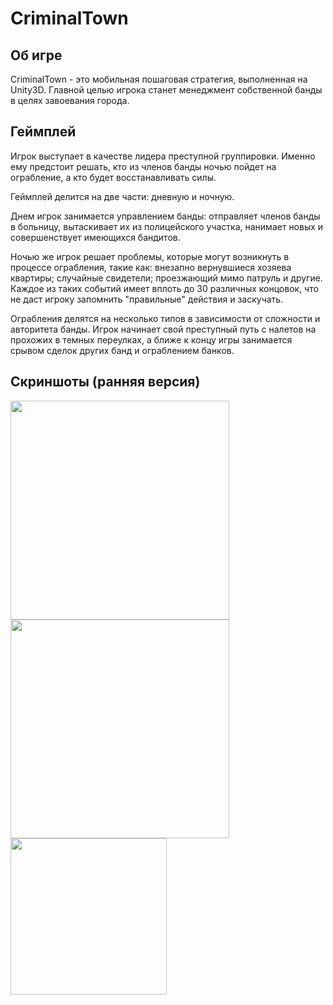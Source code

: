 # CriminalTown
## Об игре
CriminalTown - это мобильная пошаговая стратегия, выполненная на Unity3D. 
Главной целью игрока станет менеджмент собственной банды в целях завоевания города.
## Геймплей
Игрок выступает в качестве лидера преступной группировки. 
Именно ему предстоит решать, кто из членов банды ночью пойдет на ограбление, а кто будет восстанавливать силы.

Геймплей делится на две части: дневную и ночную.

Днем игрок занимается управлением банды: отправляет членов банды в больницу, вытаскивает их из полицейского участка, 
нанимает новых и совершенствует имеющихся бандитов.

Ночью же игрок решает проблемы, которые могут возникнуть в процессе ограбления, такие как: внезапно вернувшиеся хозяева квартиры; 
случайные свидетели; проезжающий мимо патруль и другие. Каждое из таких событий имеет вплоть до 30 различных концовок,
что не даст игроку запомнить "правильные" действия и заскучать.

Ограбления делятся на несколько типов в зависимости от сложности и авторитета банды. Игрок начинает свой преступный путь 
с налетов на прохожих в темных переулках, а ближе к концу игры занимается срывом сделок других банд и ограблением банков.

## Скриншоты (ранняя версия)
<img src="https://image.ibb.co/kTSSQ7/2018_03_04_23_11_41.png" width="350"><img src="https://image.ibb.co/gD3OyS/2018_03_04_23_19_51.png" width="350">
<img src="https://image.ibb.co/ifFssn/2018_03_04_23_38_28.png" width="250">
